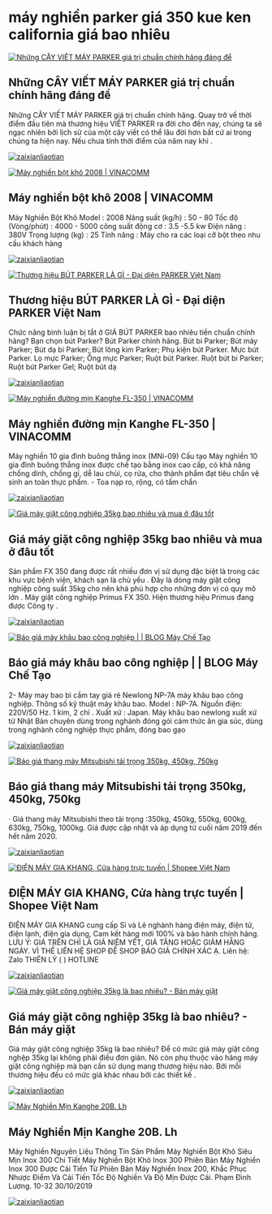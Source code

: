 # máy nghiền parker giá 350 kue ken california giá bao nhiêu
<a href="https://mnn.zoosnet.net/LR/Chatpre.aspx?id=MNN94995150&p=https://topgrinding.com/" target="_blank">![Những CÂY VIẾT MÁY PARKER giá trị chuẩn chính hãng đáng để ](https://github.com/technlg/images/blob/main/38.jpg)</a>
## Những CÂY VIẾT MÁY PARKER giá trị chuẩn chính hãng đáng để 
Những CÂY VIẾT MÁY PARKER giá trị chuẩn chính hãng. Quay trở về thời điểm đầu tiên mà thương hiệu VIẾT PARKER ra đời cho đến nay, chúng ta sẽ ngạc nhiên bởi lịch sử của một cây viết có thể lâu đời hơn bất cứ ai trong chúng ta hiện nay. Nếu chưa tính thời điểm của năm nay khi .
<a href="https://mnn.zoosnet.net/LR/Chatpre.aspx?id=MNN94995150&p=https://topgrinding.com/" target="_blank"><img src="https://github.com/technlg/images/raw/main/chat11.jpg" alt="zaixianliaotian"/></a><a href="//whatsapp.shibangsoft.com/WhatsApp.php" ><img src="https://github.com/technlg/images/raw/main/chat11.png" alt=""></a>
<a href="https://mnn.zoosnet.net/LR/Chatpre.aspx?id=MNN94995150&p=https://topgrinding.com/" target="_blank">![Máy nghiền bột khô 2008 | VINACOMM](https://github.com/technlg/images/blob/main/43.jpg)</a>
## Máy nghiền bột khô 2008 | VINACOMM
Máy Nghiền Bột Khô Model : 2008 Năng suất (kg/h) : 50 - 80 Tốc độ (Vòng/phút) : 4000 - 5000 công suất động cơ : 3.5 -5.5 kw Điện năng : 380V Trọng lượng (kg) : 25 Tính năng : Máy cho ra các loại cỡ bột theo nhu cầu khách hàng
<a href="https://mnn.zoosnet.net/LR/Chatpre.aspx?id=MNN94995150&p=https://topgrinding.com/" target="_blank"><img src="https://github.com/technlg/images/raw/main/chat11.jpg" alt="zaixianliaotian"/></a><a href="//whatsapp.shibangsoft.com/WhatsApp.php" ><img src="https://github.com/technlg/images/raw/main/chat11.png" alt=""></a>
<a href="https://mnn.zoosnet.net/LR/Chatpre.aspx?id=MNN94995150&p=https://topgrinding.com/" target="_blank">![Thương hiệu BÚT PARKER LÀ GÌ - Đại diện PARKER Việt Nam ](https://github.com/technlg/images/blob/main/41.jpg)</a>
## Thương hiệu BÚT PARKER LÀ GÌ - Đại diện PARKER Việt Nam 
Chức năng bình luận bị tắt ở GIÁ BÚT PARKER bao nhiêu tiền chuẩn chính hãng? Bạn chọn bút Parker? Bút Parker chính hãng. Bút bi Parker; Bút máy Parker; Bút dạ bi Parker; Bút lông kim Parker; Phụ kiện bút Parker. Mực bút Parker. Lọ mực Parker; Ống mực Parker; Ruột bút Parker. Ruột bút bi Parker; Ruột bút Parker Gel; Ruột bút dạ 
<a href="https://mnn.zoosnet.net/LR/Chatpre.aspx?id=MNN94995150&p=https://topgrinding.com/" target="_blank"><img src="https://github.com/technlg/images/raw/main/chat11.jpg" alt="zaixianliaotian"/></a><a href="//whatsapp.shibangsoft.com/WhatsApp.php" ><img src="https://github.com/technlg/images/raw/main/chat11.png" alt=""></a>
<a href="https://mnn.zoosnet.net/LR/Chatpre.aspx?id=MNN94995150&p=https://topgrinding.com/" target="_blank">![Máy nghiền đường mịn Kanghe FL-350 | VINACOMM](https://github.com/technlg/images/blob/main/38.jpg)</a>
## Máy nghiền đường mịn Kanghe FL-350 | VINACOMM
Máy nghiền 10 gia đình buông thẳng inox (MNi-09) Cấu tạo Máy nghiền 10 gia đình buông thẳng inox được chế tạo bằng inox cao cấp, có khả năng chống dính, chống gỉ, dễ lau chùi, cọ rửa, cho thành phẩm đạt tiêu chẩn vệ sinh an toàn thực phẩm. - Toa nạp ro, rộng, có tấm chắn 
<a href="https://mnn.zoosnet.net/LR/Chatpre.aspx?id=MNN94995150&p=https://topgrinding.com/" target="_blank"><img src="https://github.com/technlg/images/raw/main/chat11.jpg" alt="zaixianliaotian"/></a><a href="//whatsapp.shibangsoft.com/WhatsApp.php" ><img src="https://github.com/technlg/images/raw/main/chat11.png" alt=""></a>
<a href="https://mnn.zoosnet.net/LR/Chatpre.aspx?id=MNN94995150&p=https://topgrinding.com/" target="_blank">![Giá máy giặt công nghiệp 35kg bao nhiêu và mua ở đâu tốt](https://github.com/technlg/images/blob/main/35.jpg)</a>
## Giá máy giặt công nghiệp 35kg bao nhiêu và mua ở đâu tốt
Sản phẩm FX 350 đang được rất nhiều đơn vị sử dụng đặc biệt là trong các khu vực bệnh viện, khách sạn là chủ yếu . Đây là dòng máy giặt công nghiệp công suất 35kg cho nên khá phù hợp cho những đơn vị có quy mô lớn . Máy giặt công nghiệp Primus FX 350. Hiện thương hiệu Primus đang được Công ty .
<a href="https://mnn.zoosnet.net/LR/Chatpre.aspx?id=MNN94995150&p=https://topgrinding.com/" target="_blank"><img src="https://github.com/technlg/images/raw/main/chat11.jpg" alt="zaixianliaotian"/></a><a href="//whatsapp.shibangsoft.com/WhatsApp.php" ><img src="https://github.com/technlg/images/raw/main/chat11.png" alt=""></a>
<a href="https://mnn.zoosnet.net/LR/Chatpre.aspx?id=MNN94995150&p=https://topgrinding.com/" target="_blank">![Báo giá máy khâu bao công nghiệp | | BLOG Máy Chế Tạo](https://github.com/technlg/images/blob/main/52.jpg)</a>
## Báo giá máy khâu bao công nghiệp | | BLOG Máy Chế Tạo
2- Máy may bao bì cầm tay giá rẻ Newlong NP-7A máy khâu bao công nghiệp. Thông số kỹ thuật máy khâu bao. Model : NP-7A. Nguồn điện: 220V/50 Hz. 1 kim, 2 chỉ . Xuất xứ : Japan. Máy khâu bao newlong xuất xứ từ Nhật Bản chuyên dùng trong nghành đóng gói cám thức ăn gia súc, dùng trong nghành công nghiệp thực phẩm, đóng bao gạo 
<a href="https://mnn.zoosnet.net/LR/Chatpre.aspx?id=MNN94995150&p=https://topgrinding.com/" target="_blank"><img src="https://github.com/technlg/images/raw/main/chat11.jpg" alt="zaixianliaotian"/></a><a href="//whatsapp.shibangsoft.com/WhatsApp.php" ><img src="https://github.com/technlg/images/raw/main/chat11.png" alt=""></a>
<a href="https://mnn.zoosnet.net/LR/Chatpre.aspx?id=MNN94995150&p=https://topgrinding.com/" target="_blank">![Báo giá thang máy Mitsubishi tải trọng 350kg, 450kg, 750kg ](https://github.com/technlg/images/blob/main/35.jpg)</a>
## Báo giá thang máy Mitsubishi tải trọng 350kg, 450kg, 750kg 
· Giá thang máy Mitsubishi theo tải trọng :350kg, 450kg, 550kg, 600kg, 630kg, 750kg, 1000kg. Giá được cập nhật và áp dụng từ cuối năm 2019 đến hết năm 2020.
<a href="https://mnn.zoosnet.net/LR/Chatpre.aspx?id=MNN94995150&p=https://topgrinding.com/" target="_blank"><img src="https://github.com/technlg/images/raw/main/chat11.jpg" alt="zaixianliaotian"/></a><a href="//whatsapp.shibangsoft.com/WhatsApp.php" ><img src="https://github.com/technlg/images/raw/main/chat11.png" alt=""></a>
<a href="https://mnn.zoosnet.net/LR/Chatpre.aspx?id=MNN94995150&p=https://topgrinding.com/" target="_blank">![ĐIỆN MÁY GIA KHANG, Cửa hàng trực tuyến | Shopee Việt Nam](https://github.com/technlg/images/blob/main/47.jpg)</a>
## ĐIỆN MÁY GIA KHANG, Cửa hàng trực tuyến | Shopee Việt Nam
ĐIỆN MÁY GIA KHANG cung cấp Sỉ và Lẻ nghành hàng điện máy, điện tử, điện lạnh, điện gia dụng, Cam kết hàng mới 100% và bảo hành chính hãng. LƯU Ý: GIÁ TRÊN CHỈ LÀ GIÁ NIÊM YẾT, GIÁ TĂNG HOẶC GIẢM HẰNG NGÀY. VÌ THẾ LIÊN HỆ SHOP ĐỂ SHOP BÁO GIÁ CHÍNH XÁC Ạ. Liên hệ: Zalo THIÊN LÝ ( ) HOTLINE 
<a href="https://mnn.zoosnet.net/LR/Chatpre.aspx?id=MNN94995150&p=https://topgrinding.com/" target="_blank"><img src="https://github.com/technlg/images/raw/main/chat11.jpg" alt="zaixianliaotian"/></a><a href="//whatsapp.shibangsoft.com/WhatsApp.php" ><img src="https://github.com/technlg/images/raw/main/chat11.png" alt=""></a>
<a href="https://mnn.zoosnet.net/LR/Chatpre.aspx?id=MNN94995150&p=https://topgrinding.com/" target="_blank">![Giá máy giặt công nghiệp 35kg là bao nhiêu? - Bán máy giặt ](https://github.com/technlg/images/blob/main/43.jpg)</a>
## Giá máy giặt công nghiệp 35kg là bao nhiêu? - Bán máy giặt 
Giá máy giặt công nghiệp 35kg là bao nhiêu? Để có mức giá máy giặt công nghệp 35kg lại không phải điều đơn giản. Nó còn phụ thuộc vào hãng máy giặt công nghiệp mà bạn cần sử dụng mang thương hiệu nào. Bởi mỗi thương hiệu đều có mức giá khác nhau bởi các thiết kế .
<a href="https://mnn.zoosnet.net/LR/Chatpre.aspx?id=MNN94995150&p=https://topgrinding.com/" target="_blank"><img src="https://github.com/technlg/images/raw/main/chat11.jpg" alt="zaixianliaotian"/></a><a href="//whatsapp.shibangsoft.com/WhatsApp.php" ><img src="https://github.com/technlg/images/raw/main/chat11.png" alt=""></a>
<a href="https://mnn.zoosnet.net/LR/Chatpre.aspx?id=MNN94995150&p=https://topgrinding.com/" target="_blank">![Máy Nghiền Mịn Kanghe 20B. Lh](https://github.com/technlg/images/blob/main/5.jpg)</a>
## Máy Nghiền Mịn Kanghe 20B. Lh
Máy Nghiền Nguyên Liệu Thông Tin Sản Phẩm Máy Nghiền Bột Khô Siêu Mịn Inox 300  Chi Tiết Máy Nghiền Bột Khô Inox 300 Phiên Bản Máy Nghiền Inox 300 Được Cải Tiến Từ Phiên Bản Máy Nghiền Inox 200, Khắc Phục Nhược Điểm Và Cải Tiến Tốc Độ Nghiền Và Độ Mịn Được Cải. Phạm Đình Lương. 10-32 30/10/2019
<a href="https://mnn.zoosnet.net/LR/Chatpre.aspx?id=MNN94995150&p=https://topgrinding.com/" target="_blank"><img src="https://github.com/technlg/images/raw/main/chat11.jpg" alt="zaixianliaotian"/></a><a href="//whatsapp.shibangsoft.com/WhatsApp.php" ><img src="https://github.com/technlg/images/raw/main/chat11.png" alt=""></a>
